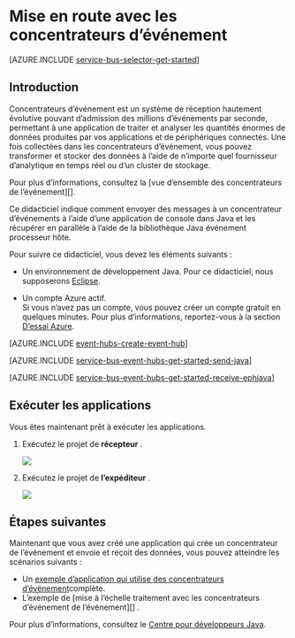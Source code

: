 <properties
    pageTitle="Mise en route avec les concentrateurs d’événement dans Java | Microsoft Azure"
    description="Suivez ce didacticiel mise en route à l’aide de concentrateurs d’événement Azure ; envoi d’événements à l’aide de Java et de leur réception à l’aide de la EventProcessorHost."
    services="event-hubs"
    documentationCenter=""
    authors="jtaubensee"
    manager="timlt"
    editor=""/>

<tags
    ms.service="event-hubs"
    ms.workload="core"
    ms.tgt_pltfrm="na"
    ms.devlang="na"
    ms.topic="article"
    ms.date="09/27/2016"
    ms.author="jotaub;sethm"/>

# <a name="get-started-with-event-hubs"></a>Mise en route avec les concentrateurs d’événement

[AZURE.INCLUDE [service-bus-selector-get-started](../../includes/service-bus-selector-get-started.md)]

## <a name="introduction"></a>Introduction

Concentrateurs d’événement est un système de réception hautement évolutive pouvant d’admission des millions d’événements par seconde, permettant à une application de traiter et analyser les quantités énormes de données produites par vos applications et de périphériques connectés. Une fois collectées dans les concentrateurs d’événement, vous pouvez transformer et stocker des données à l’aide de n’importe quel fournisseur d’analytique en temps réel ou d’un cluster de stockage.

Pour plus d’informations, consultez la [vue d’ensemble des concentrateurs de l’événement][].

Ce didacticiel indique comment envoyer des messages à un concentrateur d’événements à l’aide d’une application de console dans Java et les récupérer en parallèle à l’aide de la bibliothèque Java événement processeur hôte.

Pour suivre ce didacticiel, vous devez les éléments suivants :

+ Un environnement de développement Java. Pour ce didacticiel, nous supposerons [Eclipse](https://www.eclipse.org/).

+ Un compte Azure actif. <br/>Si vous n’avez pas un compte, vous pouvez créer un compte gratuit en quelques minutes. Pour plus d’informations, reportez-vous à la section <a href="http://azure.microsoft.com/pricing/free-trial/?WT.mc_id=A0E0E5C02&amp;returnurl=http%3A%2F%2Fazure.microsoft.com%2Fen-us%2Fdevelop%2Fmobile%2Ftutorials%2Fget-started%2F" target="_blank">D’essai Azure</a>.

[AZURE.INCLUDE [event-hubs-create-event-hub](../../includes/event-hubs-create-event-hub.md)]

[AZURE.INCLUDE [service-bus-event-hubs-get-started-send-java](../../includes/service-bus-event-hubs-get-started-send-java.md)]

[AZURE.INCLUDE [service-bus-event-hubs-get-started-receive-ephjava](../../includes/service-bus-event-hubs-get-started-receive-ephjava.md)]

## <a name="run-the-applications"></a>Exécuter les applications

Vous êtes maintenant prêt à exécuter les applications.

1.  Exécutez le projet de **récepteur** .

    ![][21]

2.  Exécutez le projet de **l’expéditeur** .

    ![][22]

## <a name="next-steps"></a>Étapes suivantes

Maintenant que vous avez créé une application qui crée un concentrateur de l’événement et envoie et reçoit des données, vous pouvez atteindre les scénarios suivants :

- Un [exemple d’application qui utilise des concentrateurs d’événement][]complète.
- L’exemple de [mise à l’échelle traitement avec les concentrateurs d’événement de l’événement][] .

Pour plus d’informations, consultez le [Centre pour développeurs Java](/develop/java/).

<!-- Images. -->
[21]: ./media/event-hubs-java-ephjava-getstarted/ephjava.png
[22]: ./media/event-hubs-java-ephjava-getstarted/java-send.png

<!-- Links -->
[Azure classic portal]: https://manage.windowsazure.com/
[Vue d’ensemble des concentrateurs événements]: event-hubs-overview.md
[exemple d’application qui utilise des concentrateurs d’événement]: https://code.msdn.microsoft.com/Service-Bus-Event-Hub-286fd097
[Évoluer de traitement de l’événement avec les concentrateurs d’événement]: https://code.msdn.microsoft.com/Service-Bus-Event-Hub-45f43fc3
 
